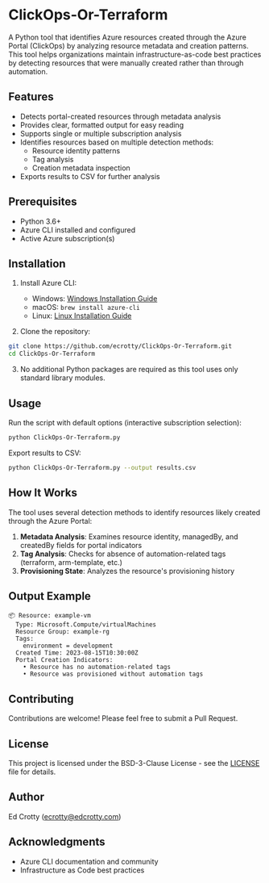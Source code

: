 # ClickOps-Or-Terraform

A Python tool that identifies Azure resources created through the Azure Portal (ClickOps) by analyzing resource metadata and creation patterns. This tool helps organizations maintain infrastructure-as-code best practices by detecting resources that were manually created rather than through automation.

## Features

- Detects portal-created resources through metadata analysis
- Provides clear, formatted output for easy reading
- Supports single or multiple subscription analysis
- Identifies resources based on multiple detection methods:
  - Resource identity patterns
  - Tag analysis
  - Creation metadata inspection
- Exports results to CSV for further analysis

## Prerequisites

- Python 3.6+
- Azure CLI installed and configured
- Active Azure subscription(s)

## Installation

1. Install Azure CLI:
   - Windows: [Windows Installation Guide](https://learn.microsoft.com/en-us/cli/azure/install-azure-cli-windows)
   - macOS: `brew install azure-cli`
   - Linux: [Linux Installation Guide](https://learn.microsoft.com/en-us/cli/azure/install-azure-cli-linux)

2. Clone the repository:
```bash
git clone https://github.com/ecrotty/ClickOps-Or-Terraform.git
cd ClickOps-Or-Terraform
```

3. No additional Python packages are required as this tool uses only standard library modules.

## Usage

Run the script with default options (interactive subscription selection):
```bash
python ClickOps-Or-Terraform.py
```

Export results to CSV:
```bash
python ClickOps-Or-Terraform.py --output results.csv
```

## How It Works

The tool uses several detection methods to identify resources likely created through the Azure Portal:

1. **Metadata Analysis**: Examines resource identity, managedBy, and createdBy fields for portal indicators
2. **Tag Analysis**: Checks for absence of automation-related tags (terraform, arm-template, etc.)
3. **Provisioning State**: Analyzes the resource's provisioning history

## Output Example

```
📦 Resource: example-vm
  Type: Microsoft.Compute/virtualMachines
  Resource Group: example-rg
  Tags:
    environment = development
  Created Time: 2023-08-15T10:30:00Z
  Portal Creation Indicators:
    • Resource has no automation-related tags
    • Resource was provisioned without automation tags
```

## Contributing

Contributions are welcome! Please feel free to submit a Pull Request.

## License

This project is licensed under the BSD-3-Clause License - see the [LICENSE](LICENSE) file for details.

## Author

Ed Crotty (ecrotty@edcrotty.com)

## Acknowledgments

- Azure CLI documentation and community
- Infrastructure as Code best practices
